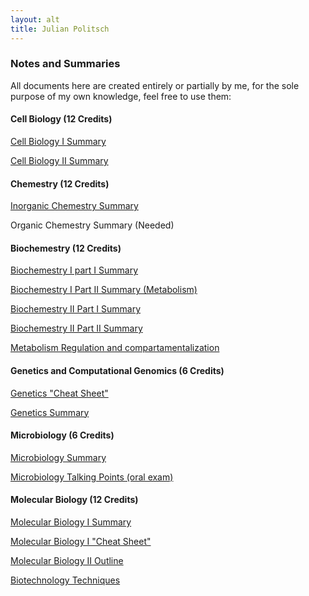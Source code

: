 ```yaml
---
layout: alt
title: Julian Politsch
---
```


### Notes and Summaries
All documents here are created entirely or partially by me, for the sole purpose of my own knowledge, feel free to use them:
#### Cell Biology (12 Credits)
[Cell Biology I Summary](https://github.com/jepolitsch/Personal-Site/raw/gh-pages/documents/Cell%20Biology%20Sem.%20I%20Summary.pdf)

[Cell Biology II Summary](https://github.com/jepolitsch/Personal-Site/raw/gh-pages/documents/Cell%20Biology%20Sem.%20II%20Summary.pdf)

#### Chemestry (12 Credits)

[Inorganic Chemestry Summary](https://github.com/jepolitsch/Personal-Site/raw/gh-pages/documents/Inorganic%20Chemistry%20Summary%203.0%20online.pdf)

Organic Chemestry Summary (Needed)

#### Biochemestry (12 Credits)
[Biochemestry I part I Summary](https://github.com/jepolitsch/Personal-Site/raw/gh-pages/documents/Biochemestry%20Summary%20(No%20metabolism).pdf)

[Biochemestry I Part II Summary (Metabolism)](https://github.com/jepolitsch/Personal-Site/raw/gh-pages/documents/Biochemestry%20Metabolism%20Outline.pdf)

[Biochemestry II Part I Summary](https://github.com/jepolitsch/Personal-Site/raw/gh-pages/documents/Biochemistry%20II%20Notes.pdf)

[Biochemestry II Part II Summary](https://github.com/jepolitsch/Personal-Site/raw/gh-pages/documents/Biochemestry%20II%20Exception%20II%20Notes.pdf)

[Metabolism Regulation and compartamentalization](https://github.com/jepolitsch/Personal-Site/raw/gh-pages/documents/Genetics-Master.pdf)

#### Genetics and Computational Genomics (6 Credits)

[Genetics "Cheat Sheet"](https://github.com/jepolitsch/Personal-Site/raw/gh-pages/documents/Genetics%20Cheat%20Sheet.pdf)

[Genetics Summary](https://github.com/jepolitsch/Personal-Site/raw/gh-pages/documents/Genetics-Master.pdf)

#### Microbiology (6 Credits)

[Microbiology Summary](https://github.com/jepolitsch/Personal-Site/raw/gh-pages/documents/Microbiology%20Summary.pdf)

[Microbiology Talking Points (oral exam)](https://github.com/jepolitsch/Personal-Site/raw/gh-pages/documents/MicroBiology%20Talking%20Points.pdf)

#### Molecular Biology (12 Credits)

[Molecular Biology I Summary](https://github.com/jepolitsch/Personal-Site/raw/gh-pages/documents/Molecular%20Biology%20Summary%20Final.pdf)

[Molecular Biology I "Cheat Sheet"](https://github.com/jepolitsch/Personal-Site/raw/gh-pages/documents/Molecular%20Cheat%20Sheet.pdf)

[Molecular Biology II Outline](https://github.com/jepolitsch/Personal-Site/raw/gh-pages/documents/Molecular%20II%20Talking%20Points.pdf)

[Biotechnology Techniques](https://github.com/jepolitsch/Personal-Site/raw/gh-pages/documents/Biotechnology%20Techniques.pdf)







